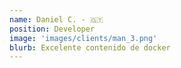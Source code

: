 ```yaml
---
name: Daniel C. - 🇬🇹
position: Developer
image: 'images/clients/man_3.png'
blurb: Excelente contenido de docker
---
```

